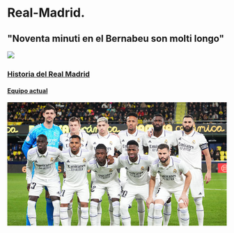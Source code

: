 # Real-Madrid.
## "Noventa minuti en el Bernabeu son molti longo"
<img src="Sense títol.png" />

### [Historia del Real Madrid](https://github.com/Marcos-pro17/Real-Madrid.es/blob/main/Historia%20del%20Real%20Madrid.md)

#### [Equipo actual](https://www.realmadrid.com/es-ES/futbol/primer-equipo-masculino/plantilla) 

<img src="532.jpg" />


